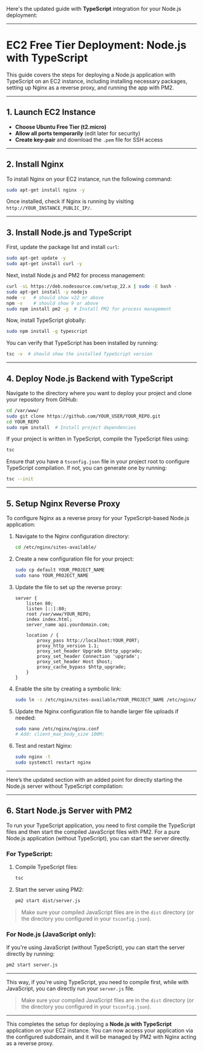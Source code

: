 Here's the updated guide with **TypeScript** integration for your Node.js deployment:

---

# EC2 Free Tier Deployment: Node.js with TypeScript

This guide covers the steps for deploying a Node.js application with TypeScript on an EC2 instance, including installing necessary packages, setting up Nginx as a reverse proxy, and running the app with PM2.

---

## 1. Launch EC2 Instance

* **Choose Ubuntu Free Tier (t2.micro)**
* **Allow all ports temporarily** (edit later for security)
* **Create key-pair** and download the `.pem` file for SSH access

---

## 2. Install Nginx

To install Nginx on your EC2 instance, run the following command:

```bash
sudo apt-get install nginx -y
```

Once installed, check if Nginx is running by visiting `http://YOUR_INSTANCE_PUBLIC_IP/`.

---

## 3. Install Node.js and TypeScript

First, update the package list and install `curl`:

```bash
sudo apt-get update -y
sudo apt-get install curl -y
```

Next, install Node.js and PM2 for process management:

```bash
curl -sL https://deb.nodesource.com/setup_22.x | sudo -E bash -
sudo apt-get install -y nodejs
node -v   # should show v22 or above
npm -v    # should show 9 or above
sudo npm install pm2 -g  # Install PM2 for process management
```

Now, install TypeScript globally:

```bash
sudo npm install -g typescript
```

You can verify that TypeScript has been installed by running:

```bash
tsc -v  # should show the installed TypeScript version
```

---

## 4. Deploy Node.js Backend with TypeScript

Navigate to the directory where you want to deploy your project and clone your repository from GitHub:

```bash
cd /var/www/
sudo git clone https://github.com/YOUR_USER/YOUR_REPO.git
cd YOUR_REPO
sudo npm install  # Install project dependencies
```

If your project is written in TypeScript, compile the TypeScript files using:

```bash
tsc
```

Ensure that you have a `tsconfig.json` file in your project root to configure TypeScript compilation. If not, you can generate one by running:

```bash
tsc --init
```

---

## 5. Setup Nginx Reverse Proxy

To configure Nginx as a reverse proxy for your TypeScript-based Node.js application:

1. Navigate to the Nginx configuration directory:

   ```bash
   cd /etc/nginx/sites-available/
   ```

2. Create a new configuration file for your project:

   ```bash
   sudo cp default YOUR_PROJECT_NAME
   sudo nano YOUR_PROJECT_NAME
   ```

3. Update the file to set up the reverse proxy:

   ```nginx
   server {
       listen 80;
       listen [::]:80;
       root /var/www/YOUR_REPO;
       index index.html;
       server_name api.yourdomain.com;

       location / {
           proxy_pass http://localhost:YOUR_PORT;
           proxy_http_version 1.1;
           proxy_set_header Upgrade $http_upgrade;
           proxy_set_header Connection 'upgrade';
           proxy_set_header Host $host;
           proxy_cache_bypass $http_upgrade;
       }
   }
   ```

4. Enable the site by creating a symbolic link:

   ```bash
   sudo ln -s /etc/nginx/sites-available/YOUR_PROJECT_NAME /etc/nginx/sites-enabled/
   ```

5. Update the Nginx configuration file to handle larger file uploads if needed:

   ```bash
   sudo nano /etc/nginx/nginx.conf
   # Add: client_max_body_size 100M;
   ```

6. Test and restart Nginx:

   ```bash
   sudo nginx -t
   sudo systemctl restart nginx
   ```

---

Here’s the updated section with an added point for directly starting the Node.js server without TypeScript compilation:

---

## 6. Start Node.js Server with PM2

To run your TypeScript application, you need to first compile the TypeScript files and then start the compiled JavaScript files with PM2. For a pure Node.js application (without TypeScript), you can start the server directly.

### For TypeScript:

1. Compile TypeScript files:

   ```bash
   tsc
   ```

2. Start the server using PM2:

   ```bash
   pm2 start dist/server.js
   ```

> Make sure your compiled JavaScript files are in the `dist` directory (or the directory you configured in your `tsconfig.json`).

### For Node.js (JavaScript only):

If you're using JavaScript (without TypeScript), you can start the server directly by running:

```bash
pm2 start server.js
```

---

This way, if you're using TypeScript, you need to compile first, while with JavaScript, you can directly run your `server.js` file.


> Make sure your compiled JavaScript files are in the `dist` directory (or the directory you configured in your `tsconfig.json`).

---

This completes the setup for deploying a **Node.js with TypeScript** application on your EC2 instance. You can now access your application via the configured subdomain, and it will be managed by PM2 with Nginx acting as a reverse proxy.
